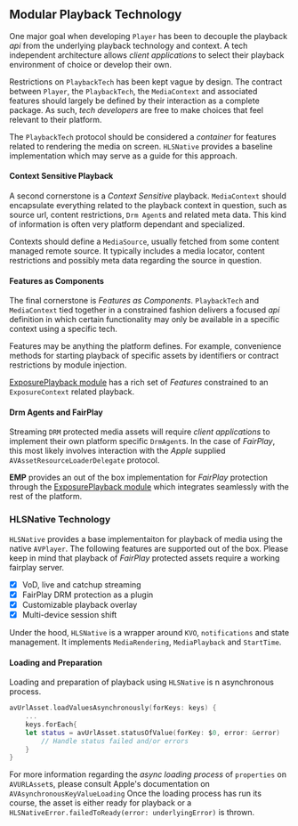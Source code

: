 ## Modular Playback Technology
One major goal when developing `Player` has been to decouple the playback *api* from the underlying playback technology and context. A tech independent architecture allows *client applications* to select their playback environment of choice or develop their own.

Restrictions on `PlaybackTech` has been kept vague by design. The contract between `Player`, the `PlaybackTech`, the `MediaContext` and associated features should largely be defined by their interaction as a complete package. As such, *tech developers* are free to make choices that feel relevant to their platform.

The `PlaybackTech` protocol should be considered a *container* for features related to rendering the media on screen. `HLSNative` provides a baseline implementation which may serve as a guide for this approach.

#### Context Sensitive Playback
A second cornerstone is a *Context Sensitive* playback. `MediaContext` should encapsulate everything related to the playback context in question, such as source url, content restrictions, `Drm Agent`s and related meta data. This kind of information is often very platform dependant and specialized.

Contexts should define a `MediaSource`, usually fetched from some content managed remote source. It typically includes a media locator, content restrictions and possibly meta data regarding the source in question.

#### Features as Components
The final cornerstone is *Features as Components*. `PlaybackTech` and `MediaContext` tied together in a constrained fashion delivers a focused *api* definition in which certain functionality may only be available in a specific context using a specific tech.

Features may be anything the platform defines. For example, convenience methods for starting playback of specific assets by identifiers or contract restrictions by module injection.

[ExposurePlayback module](https://github.com/EricssonBroadcastServices/iOSClientExposurePlayback) has a rich set of *Features* constrained to an `ExposureContext` related playback.

#### Drm Agents and FairPlay
Streaming `DRM` protected media assets will require *client applications* to implement their own platform specific `DrmAgent`s. In the case of *FairPlay*, this most likely involves interaction with the *Apple* supplied `AVAssetResourceLoaderDelegate` protocol.

**EMP** provides an out of the box implementation for *FairPlay* protection through the [ExposurePlayback module](https://github.com/EricssonBroadcastServices/iOSClientExposurePlayback) which integrates seamlessly with the rest of the platform.

### HLSNative Technology
`HLSNative` provides a base implementaiton for playback of media using the native `AVPlayer`.
The following features are supported out of the box. Please keep in mind that playback of *FairPlay* protected assets require a working fairplay server.

- [x] VoD, live and catchup streaming
- [x] FairPlay DRM protection as a plugin
- [x] Customizable playback overlay
- [x] Multi-device session shift

Under the hood, `HLSNative` is a wrapper around `KVO`, `notifications` and state management. It implements `MediaRendering`, `MediaPlayback` and `StartTime`.

#### Loading and Preparation
Loading and preparation of playback using `HLSNative` is n asynchronous process.

```Swift
avUrlAsset.loadValuesAsynchronously(forKeys: keys) {
    ...
    keys.forEach{
    let status = avUrlAsset.statusOfValue(forKey: $0, error: &error)
        // Handle status failed and/or errors
    }
}
```

For more information regarding the *async loading process* of `properties` on `AVURLAsset`s, please consult Apple's documentation on `AVAsynchronousKeyValueLoading`
Once the loading process has run its course, the asset is either ready for playback or a `HLSNativeError.failedToReady(error: underlyingError)` is thrown.
